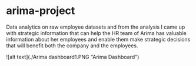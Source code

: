# arima-project
 Data analytics on raw employee datasets and from the analysis I came up with strategic information that can help the HR team of Arima has valuable information about her employees and enable them make strategic decisions that will benefit both the company and the employees.
 
 ![alt text](./Arima dashboard1.PNG "Arima Dashboard")
